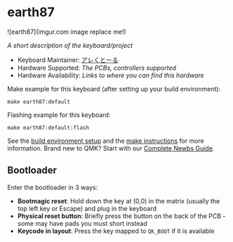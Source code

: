 # earth87

![earth87](imgur.com image replace me!)

*A short description of the keyboard/project*

* Keyboard Maintainer: [アレくとーる](https://github.com/アレくとーる)
* Hardware Supported: *The PCBs, controllers supported*
* Hardware Availability: *Links to where you can find this hardware*

Make example for this keyboard (after setting up your build environment):

    make earth87:default

Flashing example for this keyboard:

    make earth87:default:flash

See the [build environment setup](https://docs.qmk.fm/#/getting_started_build_tools) and the [make instructions](https://docs.qmk.fm/#/getting_started_make_guide) for more information. Brand new to QMK? Start with our [Complete Newbs Guide](https://docs.qmk.fm/#/newbs).

## Bootloader

Enter the bootloader in 3 ways:

* **Bootmagic reset**: Hold down the key at (0,0) in the matrix (usually the top left key or Escape) and plug in the keyboard
* **Physical reset button**: Briefly press the button on the back of the PCB - some may have pads you must short instead
* **Keycode in layout**: Press the key mapped to `QK_BOOT` if it is available
